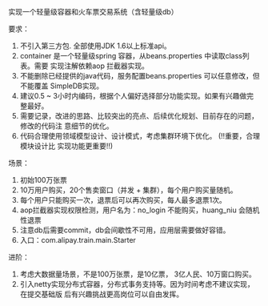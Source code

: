 
实现一个轻量级容器和火车票交易系统（含轻量级db）

要求：
1. 不引入第三方包. 全部使用JDK 1.6以上标准api。
2. container 是一个轻量级spring 容器，从beans.properties 中读取class列表。需要
  实现注解依赖aop 拦截器实现。
2. 不能删除已经提供的java代码，服务配置beans.properties 可以任意修改，但不能覆盖
  SimpleDB实现。
3. 建议0.5 ~ 3小时内编码，根据个人偏好选择部分功能实现。如果有兴趣做完整最好。
4. 需要记录，改进的思路、比较突出的亮点、后续优化规划、目前存在的问题，修改的代码注
  意细节的优化。
5. 代码合理使用领域模型设计、设计模式，考虑集群环境下优化。 (!!重要，合理模块设计比
  实现功能更重要!!)

场景：
1. 初始100万张票
2. 10万用户购买，20个售卖窗口（并发 + 集群），每个用户购买量随机。
3. 每个用户只能购买一次，退票后可以再次购买，每人最多退票1次。
4. aop拦截器实现权限检测，用户名为：no_login 不能购买，huang_niu 会随机性退票
5. 注意db后需要commit，db会间歇性不可用，应用层需要做好容错。
6. 入口：com.alipay.train.main.Starter

进阶：
1. 考虑大数据量场景，不是100万张票，是10亿票， 3亿人民、10万窗口购买。
2. 引入netty实现分布式容器，分布式事务支持等。因为时间考虑不建议实现，在提交基础版
  后有兴趣挑战更高岗位可以自由发挥。
